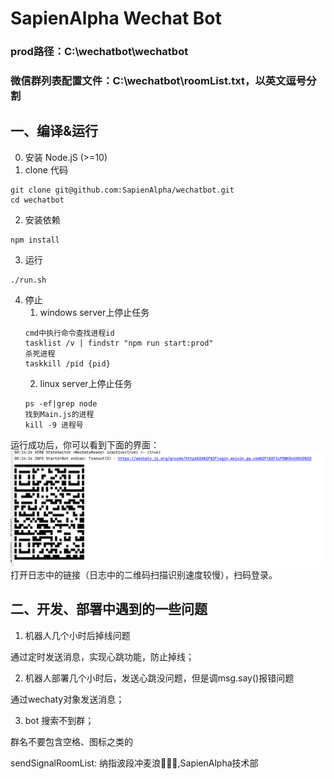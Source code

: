 # SapienAlpha Wechat Bot

### prod路径：C:\wechatbot\wechatbot

### 微信群列表配置文件：C:\wechatbot\roomList.txt，以英文逗号分割

## 一、编译&运行

0. 安装 Node.jS (>=10)
1. clone 代码

```text
git clone git@github.com:SapienAlpha/wechatbot.git
cd wechatbot
```

2. 安装依赖

```text
npm install
```

3. 运行

```text
./run.sh
```

4. 停止
    1. windows server上停止任务
    ```text
    cmd中执行命令查找进程id
   tasklist /v | findstr "npm run start:prod"
   杀死进程
   taskkill /pid {pid}
    ```
    2. linux server上停止任务
    ```text
    ps -ef|grep node
    找到Main.js的进程
    kill -9 进程号
    ```

运行成功后，你可以看到下面的界面：
![img.png](source/onScan.png)
打开日志中的链接（日志中的二维码扫描识别速度较慢），扫码登录。

## 二、开发、部署中遇到的一些问题

1. 机器人几个小时后掉线问题

通过定时发送消息，实现心跳功能，防止掉线；

2. 机器人部署几个小时后，发送心跳没问题，但是调msg.say()报错问题

通过wechaty对象发送消息；

3. bot 搜索不到群；

群名不要包含空格、图标之类的

sendSignalRoomList:
纳指波段冲麦浪🥖🏄‍♀️,SapienAlpha技术部